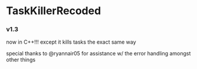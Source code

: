 # TaskKillerRecoded
### v1.3
now in C++!!! except it kills tasks the exact same way

special thanks to @ryannair05 for assistance w/ the error handling amongst other things
